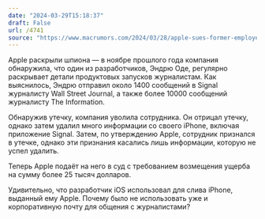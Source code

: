 ```yaml
---
date: "2024-03-29T15:18:37"
draft: False
url: /4741
source: "https://www.macrumors.com/2024/03/28/apple-sues-former-employee-for-alleged-leaking/"
---
```


Apple раскрыли шпиона — в ноябре прошлого года компания обнаружила, что один из разработчиков, Эндрю Оде, регулярно раскрывает детали продуктовых запусков журналистам. Как выяснилось, Эндрю отправил около 1400 сообщений в Signal журналисту Wall Street Journal, а также более 10000 сообщений журналисту The Information. 

Обнаружив утечку, компания уволила сотрудника. Он отрицал утечку, однако затем удалил много информации со своего iPhone, включая приложение Signal. Затем, по утверждению Apple, сотрудник признался в утечке, однако эти признания касались лишь информации, которую не успел удалить.

Теперь Apple подаёт на него в суд с требованием возмещения ущерба на сумму более 25 тысяч долларов.

Удивительно, что разработчик iOS использовал для слива iPhone, выданный ему Apple. Почему было не использовать уже и корпоративную почту для общения с журналистами?
